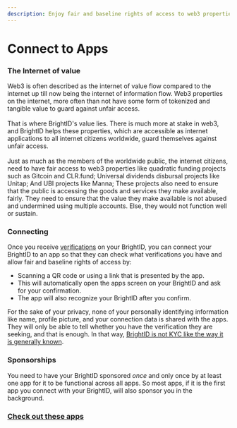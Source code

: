 ```yaml
---
description: Enjoy fair and baseline rights of access to web3 properties
---
```


# Connect to Apps

### The Internet of value

Web3 is often described as the internet of value flow compared to the internet up till now being the internet of information flow. Web3 properties on the internet, more often than not have some form of tokenized and tangible value to guard against unfair access.\
\
That is where BrightID's value lies. There is much more at stake in web3, and BrightID helps these properties, which are accessible as internet applications to all internet citizens worldwide, guard themselves against unfair access.\
\
Just as much as the members of the worldwide public, the internet citizens, need to have fair access to web3 properties like quadratic funding projects such as Gitcoin and CLR.fund; Universal dividends disbursal projects like Unitap; And UBI projects like Manna; These projects also need to ensure that the public is accessing the goods and services they make available, fairly. They need to ensure that the value they make available is not abused and undermined using multiple accounts. Else, they would not function well or sustain.

### Connecting

Once you receive [verifications](verifications/) on your BrightID, you can connect your BrightID to an app so that they can check what verifications you have and allow fair and baseline rights of access by:

* Scanning a QR code or using a link that is presented by the app.
* This will automatically open the apps screen on your BrightID and ask for your confirmation.
* The app will also recognize your BrightID after you confirm.

For the sake of your privacy, none of your personally identifying information like name, profile picture, and your connection data is shared with the apps. They will only be able to tell whether you have the verification they are seeking, and that is enough. In that way, [BrightID is not KYC like the way it is generally known](https://twitter.com/BrightIDProject/status/1587769127338319872).

### Sponsorships

You need to have your BrightID sponsored _once_ and only once by at least one app for it to be functional across all apps. So most apps, if it is the first app you connect with your BrightID, will also sponsor you in the background.

### [Check out these apps](https://apps.brightid.org)
